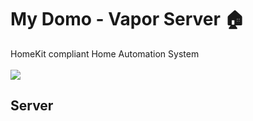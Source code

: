 # My Domo - Vapor Server  🏠
HomeKit compliant Home Automation System
<br><br>
![](https://docs.google.com/uc?id=0BxOSr4OUvNOfd3c1QU9KSDIxOUE)
<br>
## Server
